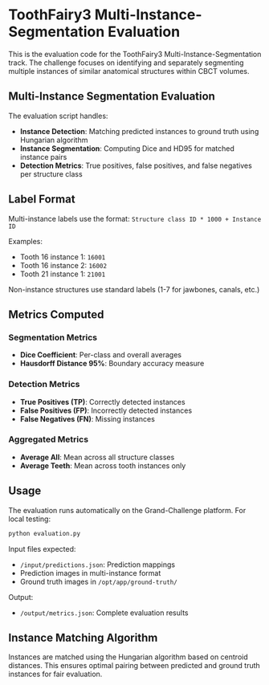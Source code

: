 # ToothFairy3 Multi-Instance-Segmentation Evaluation

This is the evaluation code for the ToothFairy3 Multi-Instance-Segmentation track. The challenge focuses on identifying and separately segmenting multiple instances of similar anatomical structures within CBCT volumes.

## Multi-Instance Segmentation Evaluation

The evaluation script handles:
- **Instance Detection**: Matching predicted instances to ground truth using Hungarian algorithm
- **Instance Segmentation**: Computing Dice and HD95 for matched instance pairs
- **Detection Metrics**: True positives, false positives, and false negatives per structure class

## Label Format

Multi-instance labels use the format: `Structure class ID * 1000 + Instance ID`

Examples:
- Tooth 16 instance 1: `16001`
- Tooth 16 instance 2: `16002` 
- Tooth 21 instance 1: `21001`

Non-instance structures use standard labels (1-7 for jawbones, canals, etc.)

## Metrics Computed

### Segmentation Metrics
- **Dice Coefficient**: Per-class and overall averages
- **Hausdorff Distance 95%**: Boundary accuracy measure

### Detection Metrics  
- **True Positives (TP)**: Correctly detected instances
- **False Positives (FP)**: Incorrectly detected instances
- **False Negatives (FN)**: Missing instances

### Aggregated Metrics
- **Average All**: Mean across all structure classes
- **Average Teeth**: Mean across tooth instances only

## Usage

The evaluation runs automatically on the Grand-Challenge platform. For local testing:

```bash
python evaluation.py
```

Input files expected:
- `/input/predictions.json`: Prediction mappings
- Prediction images in multi-instance format
- Ground truth images in `/opt/app/ground-truth/`

Output:
- `/output/metrics.json`: Complete evaluation results

## Instance Matching Algorithm

Instances are matched using the Hungarian algorithm based on centroid distances. This ensures optimal pairing between predicted and ground truth instances for fair evaluation.
